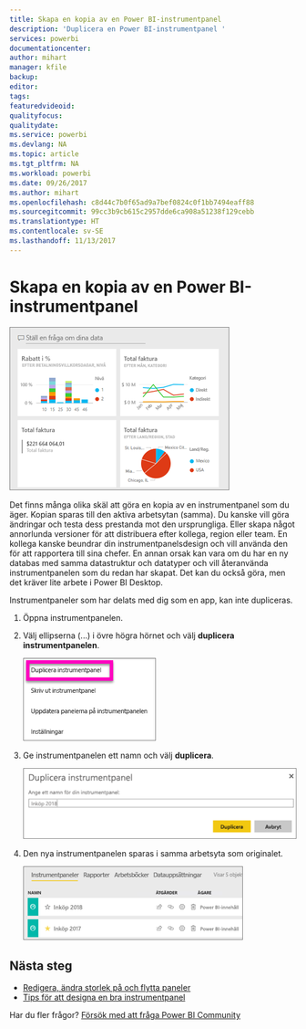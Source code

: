 ```yaml
---
title: Skapa en kopia av en Power BI-instrumentpanel
description: 'Duplicera en Power BI-instrumentpanel '
services: powerbi
documentationcenter: 
author: mihart
manager: kfile
backup: 
editor: 
tags: 
featuredvideoid: 
qualityfocus: 
qualitydate: 
ms.service: powerbi
ms.devlang: NA
ms.topic: article
ms.tgt_pltfrm: NA
ms.workload: powerbi
ms.date: 09/26/2017
ms.author: mihart
ms.openlocfilehash: c8d44c7b0f65ad9a7bef0824c0f1bb7494eaff88
ms.sourcegitcommit: 99cc3b9cb615c2957dde6ca908a51238f129cebb
ms.translationtype: HT
ms.contentlocale: sv-SE
ms.lasthandoff: 11/13/2017
---
```

# <a name="create-a-copy-of-a-power-bi-dashboard"></a>Skapa en kopia av en Power BI-instrumentpanel
![](media/service-dashboard-copy/power-bi-dashboard.png)

Det finns många olika skäl att göra en kopia av en instrumentpanel som du äger. Kopian sparas till den aktiva arbetsytan (samma). Du kanske vill göra ändringar och testa dess prestanda mot den ursprungliga. Eller skapa något annorlunda versioner för att distribuera efter kollega, region eller team. En kollega kanske beundrar din instrumentpanelsdesign och vill använda den för att rapportera till sina chefer. En annan orsak kan vara om du har en ny databas med samma datastruktur och datatyper och vill återanvända instrumentpanelen som du redan har skapat. Det kan du också göra, men det kräver lite arbete i Power BI Desktop. 

Instrumentpaneler som har delats med dig som en app, kan inte dupliceras.

1. Öppna instrumentpanelen.
2. Välj ellipserna (...) i övre högra hörnet och välj **duplicera instrumentpanelen**.
   
   ![](media/service-dashboard-copy/power-bi-dulicate.png)
3. Ge instrumentpanelen ett namn och välj **duplicera**. 
   
   ![](media/service-dashboard-copy/power-bi-name.png)
4. Den nya instrumentpanelen sparas i samma arbetsyta som originalet. 
   
   ![](media/service-dashboard-copy/power-bi-copied.png)

## <a name="next-steps"></a>Nästa steg
* [Redigera, ändra storlek på och flytta paneler](service-dashboard-edit-tile.md) 
* [Tips för att designa en bra instrumentpanel](service-dashboards-design-tips.md) 

Har du fler frågor? [Försök med att fråga Power BI Community](http://community.powerbi.com/)

